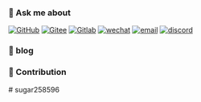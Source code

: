 <!-- ![wuxin0011 GitHub stats](https://github-readme-stats.vercel.app/api?username=wuxin0011&show_icons=true) -->

### 💬 Ask me about

[![GitHub](https://img.shields.io/static/v1?label=Github&message=me&color=lightgrey)]()
[![Gitee](https://img.shields.io/static/v1?label=Gitee&message=me&color=red)]()
[![Gitlab](https://img.shields.io/static/v1?label=Gitlab&message=me&color=yellowgreen)]()
[![wechat](https://img.shields.io/static/v1?label=Wechat&message=me&color=brightgreen)]()
[![email](https://img.shields.io/static/v1?label=QQ&message=email&color=blue)]()
[![discord](https://img.shields.io/static/v1?label=discord&message=chat&color=blueviolet)]()

### 📝 blog

### 🚀 Contribution

<!-- <picture>
  <source media="(prefers-color-scheme: dark)" srcset="./assets/contribution-snake-dark.svg" />
  <source media="(prefers-color-scheme: light)" srcset="./assets/contribution-snake.svg" />
  <img alt="github-snake" src="./assets/contribution-snake.svg" />
</picture> -->
#   s u g a r 2 5 8 5 9 6  
 